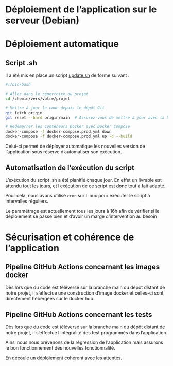 # Déploiement de l’application sur le serveur (Debian)

# Déploiement automatique

## Script .sh

Il a été mis en place un script [update.sh](http://update.sh) de forme suivant :

```bash
#!/bin/bash

# Aller dans le répertoire du projet
cd /chemin/vers/votre/projet

# Mettre à jour le code depuis le dépôt Git
git fetch origin
git reset --hard origin/main  # Assurez-vous de mettre à jour avec la branche correcte

# Redémarrer les conteneurs Docker avec Docker Compose
docker-compose -f docker-compose.prod.yml down
docker-compose -f docker-compose.prod.yml up -d --build
```

Celui-ci permet de déployer automatique les nouvelles version de l’application sous réserve d’automatiser son exécution.

## Automatisation de l’exécution du script

L’exécution du script .sh a été planifié chaque jour. En effet un livrable est attendu tout les jours, et l’exécution de ce script est donc tout à fait adapté.

Pour cela, nous avons utilisé `cron` sur Linux pour exécuter le script à intervalles réguliers.

Le paramétrage est actuellement tous les jours à 16h afin de vérifier si le déploiement se passe bien et d’avoir un marge d’intervention au besoin

# Sécurisation et cohérence de l’application

## Pipeline GitHub Actions concernant les images docker

Dès lors que du code est téléversé sur la branche main du dépôt distant de notre projet, il s’effectue une construction d’image docker et celles-ci sont directement hébergées sur le docker hub.

## Pipeline GitHub Actions concernant les tests

Dès lors que du code est téléversé sur la branche main du dépôt distant de notre projet, il s’effectue l’intégralité des test programmés dans l’application.

Ainsi nous nous prévenons de la régression de l’application mais assurons le bon fonctionnement des nouvelles fonctionnalité.

En découle un déploiement cohérent avec les attentes.
